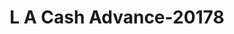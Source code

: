 ---
f_zip-code: 90712
f_state-code: CA
title: L A Cash Advance-20178
f_phone: 562-429-3200
f_city-only: Lakewood
f_address: 2735 Carson Street Ste C Lakewood
f_location-unique-id: '20178'
slug: l-a-cash-advance-20178
updated-on: '2024-05-30T13:46:58.046Z'
created-on: '2024-05-30T13:36:59.803Z'
published-on: '2024-05-30T13:54:32.469Z'
f_city-state: cms/city/lakewood-ca.md
f_company: cms/company/l-a-cash-advance.md
f_state: cms/state/california.md
layout: '[payday-loan].html'
tags: payday-loan
---